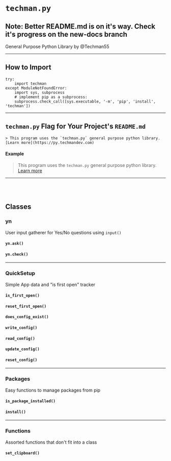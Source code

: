 # `techman.py`

## Note: Better README.md is on it's way. Check it's progress on the new-docs branch

General Purpose Python Library by @Techman55

----

## How to Import

```
try:
    import techman
except ModuleNotFoundError:
    import sys, subprocess
    # implement pip as a subprocess:
    subprocess.check_call([sys.executable, '-m', 'pip', 'install', 'techman'])
```

----

## `techman.py` Flag for Your Project's `README.md`

```
> This program uses the `techman.py` general purpose python library. [Learn more](https://py.techmandev.com)
```

#### Example

> This program uses the `techman.py` general purpose python library. [Learn more](https://py.techmandev.com)


-----
<br><br>

## Classes


### yn

User input gatherer for Yes/No questions using `input()`

#### `yn.ask()`
#### `yn.check()`

---

### QuickSetup

Simple App data and "is first open" tracker

#### `is_first_open()`

#### `reset_first_open()`

#### `does_config_exist()`

#### `write_config()`

#### `read_config()`

#### `update_config()`

#### `reset_config()`


---

### Packages

Easy functions to manage packages from pip

#### `is_package_installed()`

#### `install()`

---
### Functions

Assorted functions that don't fit into a class

#### `set_clipboard()`
